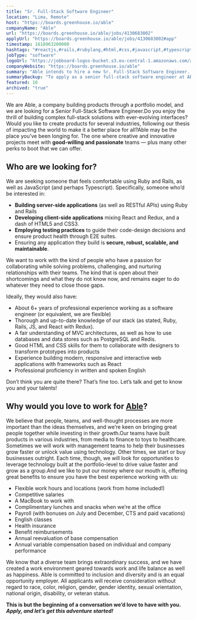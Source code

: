 ```yaml
---
title: "Sr. Full-Stack Software Engineer"
location: "Lima, Remote"
host: "https://boards.greenhouse.io/able"
companyName: "Able"
url: "https://boards.greenhouse.io/able/jobs/4130683002"
applyUrl: "https://boards.greenhouse.io/able/jobs/4130683002#app"
timestamp: 1618963200000
hashtags: "#reactjs,#rails,#rubylang,#html,#css,#javascript,#typescript,#management,#ui/ux,#redis"
jobType: "software"
logoUrl: "https://jobboard-logos-bucket.s3.eu-central-1.amazonaws.com/able"
companyWebsite: "https://boards.greenhouse.io/able"
summary: "Able intends to hire a new Sr. Full-Stack Software Engineer. If you have 6+ years of professional experience working as a software engineer, consider applying."
summaryBackup: "To apply as a senior full-stack software engineer at Able, you preferably need to have some knowledge of: #reactjs, #rails, #rubylang."
featured: 10
archived: "true"
---
```


We are Able, a company building products through a portfolio model, and we are looking for a Senior Full-Stack Software Engineer.Do you enjoy the thrill of building complex full-stack solutions with ever-evolving interfaces? Would you like to create products for several industries, following our thesis of impacting the world to make it a better place for all?Able may be the place you’ve been longing for. The one where creative and innovative projects meet with **good-willing and passionate** teams — plus many other perks to boot that we can offer.

## Who are we looking for?

We are seeking someone that feels comfortable using Ruby and Rails, as well as JavaScript (and perhaps Typescript). Specifically, someone who’d be interested in:

*   **Building server-side applications** (as well as RESTful APIs) using Ruby and Rails
*   **Developing client-side applications** mixing React and Redux, and a dash of HTML5 and CSS3.
*   **Employing testing practices** to guide their code-design decisions and ensure product health through E2E suites.
*   Ensuring any application they build is **secure, robust, scalable, and maintainable**.

We want to work with the kind of people who have a passion for collaborating while solving problems, challenging, and nurturing relationships with their teams. The kind that is open about their shortcomings and what they do not know now, and remains eager to do whatever they need to close those gaps.

Ideally, they would also have:

*   About 6+ years of professional experience working as a software engineer (or equivalent, we are flexible)
*   Thorough and up-to-date knowledge of our stack (as stated, Ruby, Rails, JS, and React with Redux).
*   A fair understanding of MVC architectures, as well as how to use databases and data stores such as PostgreSQL and Redis.
*   Good HTML and CSS skills for them to collaborate with designers to transform prototypes into products
*   Experience building modern, responsive and interactive web applications with frameworks such as React
*   Professional proficiency in written and spoken English

Don’t think you are quite there? That’s fine too. Let’s talk and get to know you and your talents!

## Why would you love to work for [Able](https://able.co/)?

We believe that people, teams, and well-thought processes are more important than the ideas themselves, and we’re keen on bringing great people together while investing in their growth.Our teams have built products in various industries, from media to finance to toys to healthcare. Sometimes we will work with management teams to help their businesses grow faster or unlock value using technology. Other times, we start or buy businesses outright. Each time, though, we will look for opportunities to leverage technology built at the portfolio-level to drive value faster and grow as a group.And we like to put our money where our mouth is, offering great benefits to ensure you have the best experience working with us:

*   Flexible work hours and locations (work from home included!)
*   Competitive salaries
*   A MacBook to work with
*   Complimentary lunches and snacks when we’re at the office
*   Payroll (with bonuses on July and December, CTS and paid vacations)
*   English classes
*   Health insurance
*   Benefit reimbursements
*   Annual reevaluation of base compensation
*   Annual variable compensation based on individual and company performance

We know that a diverse team brings extraordinary success, and we have created a work environment geared towards work and life balance as well as happiness. Able is committed to inclusion and diversity and is an equal opportunity employer. All applicants will receive consideration without regard to race, color, religion, gender, gender identity, sexual orientation, national origin, disability, or veteran status.

**This is but the beginning of a conversation we’d love to have with you. _Apply, and let’s get this adventure started!_**
